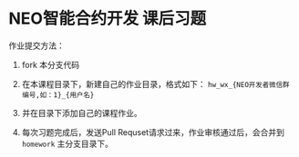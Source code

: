 
NEO智能合约开发  课后习题
====



作业提交方法： 

1. fork 本分支代码

2. 在本课程目录下，新建自己的作业目录，格式如下： `hw_wx_{NEO开发者微信群编号,如：1}_{用户名}`

3. 并在目录下添加自己的课程作业。

4. 每次习题完成后，发送Pull Requset请求过来，作业审核通过后，会合并到 `homework` 主分支目录下。